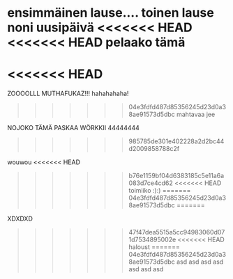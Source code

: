 ensimmäinen lause....
toinen lause
noni uusipäivä
<<<<<<< HEAD
<<<<<<< HEAD
pelaako tämä
=======
<<<<<<< HEAD
=======
ZOOOOLLL MUTHAFUKAZ!!!
hahahahaha!
>>>>>>> 04e3fdfd487d85356245d23d0a38ae91573d5dbc
mahtavaa jee


NOJOKO TÄMÄ PASKAA WÖRKKII
44444444
>>>>>>> 985785de301e402228a2d2bc44d2009858788c2f

wouwou
<<<<<<< HEAD
>>>>>>> b76e1159bf04d6383185c5e11a6a083d7ce4cd62
<<<<<<< HEAD
toimiiko :):)
=======
>>>>>>> 04e3fdfd487d85356245d23d0a38ae91573d5dbc
=======

XDXDXD
>>>>>>> 47f47dea5515a5cc94983060d071d7534895002e
<<<<<<< HEAD
haloust
=======
>>>>>>> 04e3fdfd487d85356245d23d0a38ae91573d5dbc
asd
asd
asd
asd
asd
asd
asd

